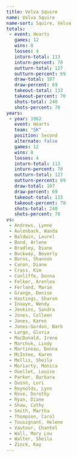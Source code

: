 ```yaml
---
title: Velva Squire
name: Velva Squire
name-sort: Squire, Velva
totals:
 - event: Hearts
   games: 12
   wins: 8
   losses: 4
   inturn-total: 113
   inturn-percent: 70
   outturn-total: 127
   outturn-percent: 69
   draw-total: 107
   draw-percent: 69
   takeout-total: 133
   takeout-percent: 70
   shots-total: 240
   shots-percent: 70
years:
 - year: 1982
   event: Hearts
   team: "SK"
   position: Second
   alternate: false
   games: 12
   wins: 8
   losses: 4
   inturn-total: 113
   inturn-percent: 70
   outturn-total: 127
   outturn-percent: 69
   draw-total: 107
   draw-percent: 69
   takeout-total: 133
   takeout-percent: 70
   shots-total: 240
   shots-percent: 70
vs:
 - Andrews, Lynne
 - Aulenback, Wanda
 - Baldwin, Laurel
 - Bond, Arlene
 - Bradley, Diane
 - Buckway, Beverly
 - Burns, Shannon
 - Caron, Diane
 - Crass, Kim
 - Cunliffe, Donna
 - Felker, Arenlea
 - Ferland, Marie
 - Grange, Denise
 - Hastings, Sharon
 - Inouye, Wendy
 - Jenkins, Sandra
 - Jones, Colleen
 - Jones, Karen
 - Jones-Gordon, Barb
 - Large, Gloria
 - MacDonald, Irene
 - Marchuk, Lindy
 - Martineau, Donna
 - McIntee, Karen
 - Mellis, Sheila
 - Moriarty, Monica
 - Ouellet, Louise
 - Parker, Barbara
 - Quinn, Lori
 - Reynolds, Lynn
 - Rose, Dorothy
 - Ryan, Diane
 - Shaw, Cathy
 - Smith, Martha
 - Thompson, Carol
 - Tousignant, Helene
 - Vautour, Chantel
 - Wall, Mary Lou
 - Walter, Sheila
 - Zinck, Kay
---
```

